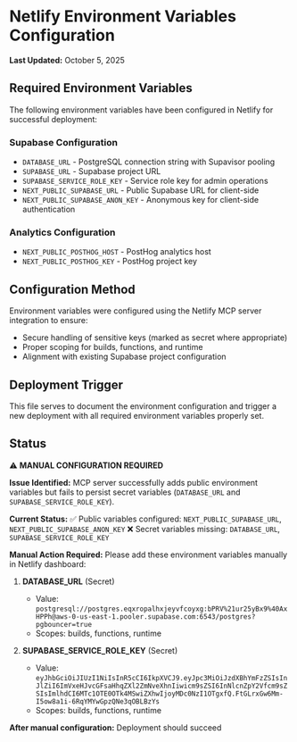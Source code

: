 # Netlify Environment Variables Configuration

**Last Updated:** October 5, 2025

## Required Environment Variables

The following environment variables have been configured in Netlify for successful deployment:

### Supabase Configuration
- `DATABASE_URL` - PostgreSQL connection string with Supavisor pooling
- `SUPABASE_URL` - Supabase project URL
- `SUPABASE_SERVICE_ROLE_KEY` - Service role key for admin operations
- `NEXT_PUBLIC_SUPABASE_URL` - Public Supabase URL for client-side
- `NEXT_PUBLIC_SUPABASE_ANON_KEY` - Anonymous key for client-side authentication

### Analytics Configuration  
- `NEXT_PUBLIC_POSTHOG_HOST` - PostHog analytics host
- `NEXT_PUBLIC_POSTHOG_KEY` - PostHog project key

## Configuration Method

Environment variables were configured using the Netlify MCP server integration to ensure:
- Secure handling of sensitive keys (marked as secret where appropriate)
- Proper scoping for builds, functions, and runtime
- Alignment with existing Supabase project configuration

## Deployment Trigger

This file serves to document the environment configuration and trigger a new deployment with all required environment variables properly set.

## Status

⚠️ **MANUAL CONFIGURATION REQUIRED**

**Issue Identified:** MCP server successfully adds public environment variables but fails to persist secret variables (`DATABASE_URL` and `SUPABASE_SERVICE_ROLE_KEY`).

**Current Status:**
✅ Public variables configured: `NEXT_PUBLIC_SUPABASE_URL`, `NEXT_PUBLIC_SUPABASE_ANON_KEY`
❌ Secret variables missing: `DATABASE_URL`, `SUPABASE_SERVICE_ROLE_KEY`

**Manual Action Required:**
Please add these environment variables manually in Netlify dashboard:

1. **DATABASE_URL** (Secret)
   - Value: `postgresql://postgres.eqxropalhxjeyvfcoyxg:bPRV%21ur25yBx9%40AxHPPh@aws-0-us-east-1.pooler.supabase.com:6543/postgres?pgbouncer=true`
   - Scopes: builds, functions, runtime

2. **SUPABASE_SERVICE_ROLE_KEY** (Secret)  
   - Value: `eyJhbGciOiJIUzI1NiIsInR5cCI6IkpXVCJ9.eyJpc3MiOiJzdXBhYmFzZSIsInJlZiI6ImVxeHJvcGFsaHhqZXl2ZmNveXhnIiwicm9sZSI6InNlcnZpY2Vfcm9sZSIsImlhdCI6MTc1OTE0OTk4MSwiZXhwIjoyMDc0NzI1OTgxfQ.FtGLrxGw6Mm-I5ow8a1i-6RqYMYwGpzQNe3qOBLBzYs`
   - Scopes: builds, functions, runtime

**After manual configuration:** Deployment should succeed
